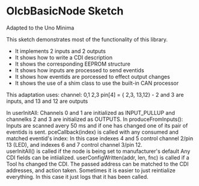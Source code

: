 # OlcbBasicNode Sketch

Adapted to the Uno Minima

This sketch demonstrates most of the functionality of this library.  

* It implements 2 inputs and 2 outputs
* It shows how to write a CDI description
* It shows the corresponding EEPROM structure
* It shows how inputs are processed to send eventids
* It shows how eventids are porcessed to effect output changes
* It shows the use of a shim class to use the built-in CAN processor

This adaptation uses:
  channel:   0,1   2,3
  pin[4] = { 2,3, 13,12} - 2 and 3 are inputs, and 13 and 12 are outputs

In userInitAll: 
  Channels 0 and 1 are initialized as INPUT_PULLUP 
  and channelks 2 and 3 are initialized as OUTPUTS.
In produceFromInputs():
  Inputs are scanned avery 50 ms and if one has changed one of its pair
  of eventids is sent.
pceCallback(index) is called with any consumed and matched eventid's index:
  In this case indexes 4 and 5 control channel 2/pin 13 (LED), 
  and indexes 6 and 7 control channel 3/pin 12.  
userInitAll() is called if the node is being set to manufacturer's default
  Any CDI fields can be intiialized.
userConfigWritten(addr, len, fnc) is called if a Tool hs changed the CDI. 
  The passed address can be matched to the CDI addresses, and action taken.
  Sometimes it is easier to just reintialize everything. 
  In this case it just logs that it has been called. 


